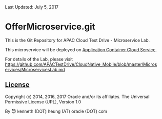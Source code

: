 Last Updated: July 5, 2017

# OfferMicroservice.git

This is the Git Repository for APAC Cloud Test Drive - Microservice Lab.

This microservice will be deployed on [Application Container Cloud Service](https://cloud.oracle.com/en_US/acc).

For details of the Lab, please visit
  https://github.com/APACTestDrive/CloudNative_Mobile/blob/master/Microservices/MicroservicesLab.md

## [License](LICENSE.md)

Copyright (c) 2014, 2016, 2017 Oracle and/or its affiliates. The Universal Permissive License (UPL), Version 1.0

By :smiling_imp: kenneth (DOT) heung (AT) oracle (DOT) com
